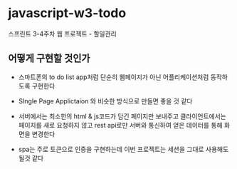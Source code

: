# javascript-w3-todo

스프린트 3-4주차 웹 프로젝트 - 할일관리

## 어떻게 구현할 것인가

* 스마트폰의 to do list app처럼 단순히 웹페이지가 아닌 어플리케이션처럼 동작하도록 구현한다
- SIngle Page Applictaion 와 비슷한 방식으로 만들면 좋을 것 같다

- 서버에서는 최소한의 html & js코드가 담긴 페이지만 보내주고 클라이언트에서는 페이지를 새로 요청하지 않고 rest api로만 서버와 통신하여 얻은 데이터를 통해 화면을 변경한다
- spa는 주로 토큰으로 인증을 구현하는데 이번 프로젝트는 세션을 그대로 사용해도 될것 같다

